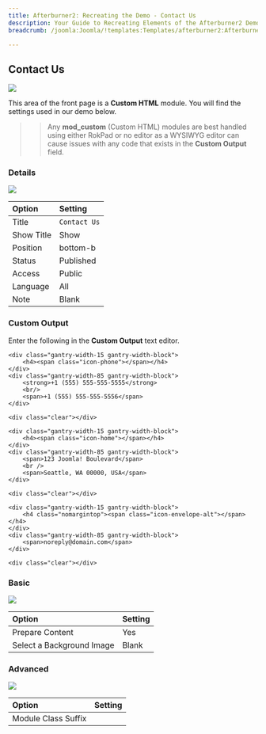 ```yaml
---
title: Afterburner2: Recreating the Demo - Contact Us
description: Your Guide to Recreating Elements of the Afterburner2 Demo for Joomla
breadcrumb: /joomla:Joomla/!templates:Templates/afterburner2:Afterburner2

---
```


Contact Us
-----

![][demo]

This area of the front page is a **Custom HTML** module. You will find the settings used in our demo below.

>> Any **mod_custom** (Custom HTML) modules are best handled using either RokPad or no editor as a WYSIWYG editor can cause issues with any code that exists in the **Custom Output** field.

### Details

![][demo2]

| Option     | Setting             |  
| :--------- | :------------------ |  
| Title      | `Contact Us`        |  
| Show Title | Show                |  
| Position   | bottom-b            |  
| Status     | Published           |  
| Access     | Public              |  
| Language   | All                 |  
| Note       | Blank               |  

### Custom Output

Enter the following in the **Custom Output** text editor.

~~~
<div class="gantry-width-15 gantry-width-block">
	<h4><span class="icon-phone"></span></h4>	
</div>
<div class="gantry-width-85 gantry-width-block">
	<strong>+1 (555) 555-555-5555</strong>
	<br/>
	<span>+1 (555) 555-555-5556</span>
</div>

<div class="clear"></div>

<div class="gantry-width-15 gantry-width-block">
	<h4><span class="icon-home"></span></h4>	
</div>
<div class="gantry-width-85 gantry-width-block">
	<span>123 Joomla! Boulevard</span>
	<br />
	<span>Seattle, WA 00000, USA</span> 
</div>

<div class="clear"></div>

<div class="gantry-width-15 gantry-width-block">
	<h4 class="nomargintop"><span class="icon-envelope-alt"></span></h4>	
</div>
<div class="gantry-width-85 gantry-width-block">
	<span>noreply@domain.com</span>
</div>

<div class="clear"></div>

~~~

### Basic

![][demo3]

| Option                    | Setting |  
| :------------------------ | :------ |  
| Prepare Content           | Yes     |  
| Select a Background Image | Blank   |

### Advanced

![][demo4]

| Option              | Setting |  
| :------------------ | :------ |  
| Module Class Suffix |         |  

[demo]: assets/demo_7.jpeg
[demo2]: assets/contact_1.jpeg
[demo3]: assets/contact_2.jpeg
[demo4]: assets/contact_3.jpeg